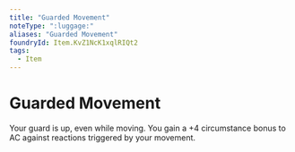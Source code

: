 ```yaml
---
title: "Guarded Movement"
noteType: ":luggage:"
aliases: "Guarded Movement"
foundryId: Item.KvZ1NcK1xqlRIQt2
tags:
  - Item
---
```


# Guarded Movement

Your guard is up, even while moving. You gain a +4 circumstance bonus to AC against reactions triggered by your movement.
